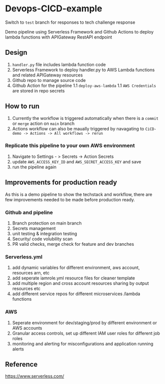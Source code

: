 # Devops-CICD-example

Switch to `test` branch for responses to tech challenge response

Demo pipeline using Serverless Framework and Github Actions to deploy lambda functions with APIGateway RestAPI endpoint

## Design 
1. ```handler.py``` file includes lambda function code
1. Serverless Framework to deploy handler.py to AWS Lambda functions and related APIGateway resources
1. Github repo to manage source code
1. Github Action for the pipeline
    1.1 ```deploy-aws-lambda```
    1.1 ```AWS Credentials``` are stored in repo secrets

## How to run

1. Currently the workflow is triggered automatically when there is a `commit` or `merge` action on ```main``` branch
2. Actions workflow can also be maually triggered by navagating to `CiCD-demo -> Actions -> All workflows -> rerun`

### Replicate this pipeline to your own AWS environment
1. Navigate to Settings - > Secrets -> Action Secrets
2. update `AWS_ACCESS_KEY_ID` and `AWS_SECRET_ACCESS_KEY` and save
3. run the pipeline again 

## Improvements for production ready

As this is a demo pipeline to show the techstack and workflow, there are few improvements needed to be made before production ready.
### Github and pipeline
1. Branch protection on main branch
2. Secrets management
3. unit testing & integration testing
4. Security/ code volubility scan 
5. PR valid checks, merge check for feature and dev branches

### Serverless.yml
1. add dynamic variables for different environment, aws account, resources arn, etc
2. add seperate iamrole.yml resource files for cleaner template
3. add multiple region and cross account resources sharing by output resources etc
4. add different service repos for different microservices /lambda functions

### AWS 
1. Seperate environment for dev/staging/prod by different environment or AWS accounts
2. Granular access controls, set up different IAM user roles for different job roles
3. monitoring and alerting for misconfigurations and application running alerts

## Reference
https://www.serverless.com/
